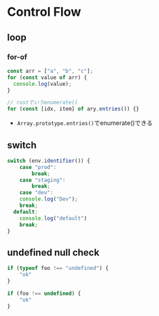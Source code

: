 # Control Flow

## loop

### for-of

```typescript
const arr = ["a", "b", "c"];
for (const value of arr) {
  console.log(value);
}

// rustでいうenumerate()
for (const [idx, item] of ary.entries()) {}
```

* `Array.prototype.entries()`でenumerate()できる


## switch 

```typescript
switch (env.identifier()) {
	case "prod":
		break;
	case "staging":
		break;
	case "dev":
    console.log("Dev");
    break;
  default:
    console.log("default")
    break;
}
```

## undefined null check

```typescript
if (typeof foo !== "undefined") {
	"ok"
}

if (foo !== undefined) {
	"ok"
}
```

